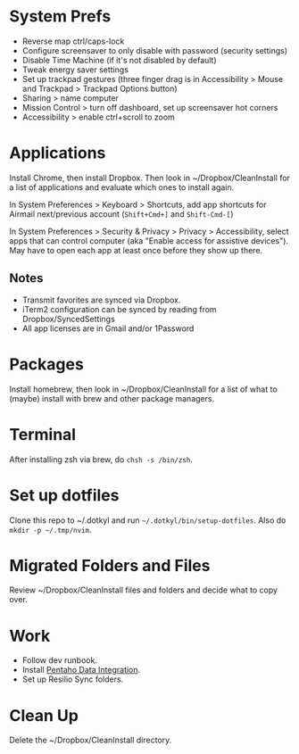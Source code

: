 # System Prefs

- Reverse map ctrl/caps-lock
- Configure screensaver to only disable with password (security settings)
- Disable Time Machine (if it's not disabled by default)
- Tweak energy saver settings
- Set up trackpad gestures (three finger drag is in Accessibility > Mouse and Trackpad > Trackpad Options button)
- Sharing > name computer
- Mission Control > turn off dashboard, set up screensaver hot corners
- Accessibility > enable ctrl+scroll to zoom

# Applications

Install Chrome, then install Dropbox. Then look in ~/Dropbox/CleanInstall for a
list of applications and evaluate which ones to install again.

In System Preferences > Keyboard > Shortcuts, add app shortcuts for Airmail
next/previous account (`Shift+Cmd+]` and `Shift-Cmd-[`)

In System Preferences > Security & Privacy > Privacy > Accessibility, select
apps that can control computer (aka "Enable access for assistive devices"). May
have to open each app at least once before they show up there.

## Notes

- Transmit favorites are synced via Dropbox.
- iTerm2 configuration can be synced by reading from Dropbox/SyncedSettings
- All app licenses are in Gmail and/or 1Password

# Packages

Install homebrew, then look in ~/Dropbox/CleanInstall for a list of what to
(maybe) install with brew and other package managers.

# Terminal

After installing zsh via brew, do `chsh -s /bin/zsh`.

# Set up dotfiles

Clone this repo to ~/.dotkyl and run `~/.dotkyl/bin/setup-dotfiles`. Also do
`mkdir -p ~/.tmp/nvim`.

# Migrated Folders and Files

Review ~/Dropbox/CleanInstall files and folders and decide what to copy over.

# Work

- Follow dev runbook.
- Install [Pentaho Data Integration](http://community.pentaho.com/projects/data-integration/).
- Set up Resilio Sync folders.

# Clean Up

Delete the ~/Dropbox/CleanInstall directory.
